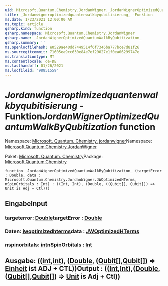 ```yaml
---
uid: Microsoft.Quantum.Chemistry.JordanWigner._JordanWignerOptimizedQuantumWalkByQubitization_
title: _Jordanwigneroptimizedquantenwalkbyqubitisierung_ -Funktion
ms.date: 1/23/2021 12:00:00 AM
ms.topic: article
qsharp.kind: function
qsharp.namespace: Microsoft.Quantum.Chemistry.JordanWigner
qsharp.name: _JordanWignerOptimizedQuantumWalkByQubitization_
qsharp.summary: ''
ms.openlocfilehash: e0529ae40dd7449514f6f7346ba777bce7d81f26
ms.sourcegitcommit: 71605ea9cc630e84e7ef29027e1f0ea06299747e
ms.translationtype: MT
ms.contentlocale: de-DE
ms.lasthandoff: 01/26/2021
ms.locfileid: "98851559"
---
```

# <a name="_jordanwigneroptimizedquantumwalkbyqubitization_-function"></a><span data-ttu-id="0156a-102">_Jordanwigneroptimizedquantenwalkbyqubitisierung_ -Funktion</span><span class="sxs-lookup"><span data-stu-id="0156a-102">_JordanWignerOptimizedQuantumWalkByQubitization_ function</span></span>

<span data-ttu-id="0156a-103">Namespace: [Microsoft. Quantum. Chemistry. jordanwigner](xref:Microsoft.Quantum.Chemistry.JordanWigner)</span><span class="sxs-lookup"><span data-stu-id="0156a-103">Namespace: [Microsoft.Quantum.Chemistry.JordanWigner](xref:Microsoft.Quantum.Chemistry.JordanWigner)</span></span>

<span data-ttu-id="0156a-104">Paket: [Microsoft. Quantum. Chemistry](https://nuget.org/packages/Microsoft.Quantum.Chemistry)</span><span class="sxs-lookup"><span data-stu-id="0156a-104">Package: [Microsoft.Quantum.Chemistry](https://nuget.org/packages/Microsoft.Quantum.Chemistry)</span></span>




```qsharp
function _JordanWignerOptimizedQuantumWalkByQubitization_ (targetError : Double, data : Microsoft.Quantum.Chemistry.JordanWigner.JWOptimizedHTerms, nSpinOrbitals : Int) : ((Int, Int), (Double, ((Qubit[], Qubit[]) => Unit is Adj + Ctl)))
```


## <a name="input"></a><span data-ttu-id="0156a-105">Eingabe</span><span class="sxs-lookup"><span data-stu-id="0156a-105">Input</span></span>

### <a name="targeterror--double"></a><span data-ttu-id="0156a-106">targeterror: [Double](xref:microsoft.quantum.lang-ref.double)</span><span class="sxs-lookup"><span data-stu-id="0156a-106">targetError : [Double](xref:microsoft.quantum.lang-ref.double)</span></span>




### <a name="data--jwoptimizedhterms"></a><span data-ttu-id="0156a-107">Daten: [jwoptimizedhterms](xref:Microsoft.Quantum.Chemistry.JordanWigner.JWOptimizedHTerms)</span><span class="sxs-lookup"><span data-stu-id="0156a-107">data : [JWOptimizedHTerms](xref:Microsoft.Quantum.Chemistry.JordanWigner.JWOptimizedHTerms)</span></span>




### <a name="nspinorbitals--int"></a><span data-ttu-id="0156a-108">nspinorbitals: [int](xref:microsoft.quantum.lang-ref.int)</span><span class="sxs-lookup"><span data-stu-id="0156a-108">nSpinOrbitals : [Int](xref:microsoft.quantum.lang-ref.int)</span></span>





## <a name="output--intintdoublequbitqubit--unit--is-adj--ctl"></a><span data-ttu-id="0156a-109">Ausgabe: (([int](xref:microsoft.quantum.lang-ref.int),[int](xref:microsoft.quantum.lang-ref.int)), ([Double](xref:microsoft.quantum.lang-ref.double), ([Qubit](xref:microsoft.quantum.lang-ref.qubit)[],[Qubit](xref:microsoft.quantum.lang-ref.qubit)[]) => [Einheit](xref:microsoft.quantum.lang-ref.unit)  ist ADJ + CTL))</span><span class="sxs-lookup"><span data-stu-id="0156a-109">Output : (([Int](xref:microsoft.quantum.lang-ref.int),[Int](xref:microsoft.quantum.lang-ref.int)),([Double](xref:microsoft.quantum.lang-ref.double),([Qubit](xref:microsoft.quantum.lang-ref.qubit)[],[Qubit](xref:microsoft.quantum.lang-ref.qubit)[]) => [Unit](xref:microsoft.quantum.lang-ref.unit)  is Adj + Ctl))</span></span>

